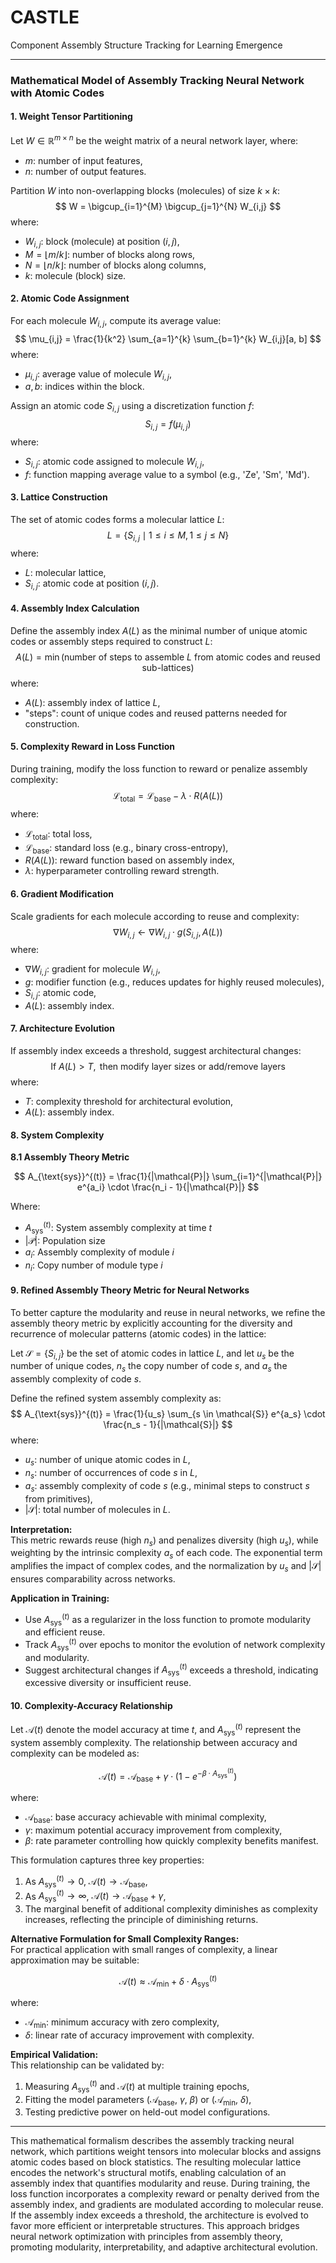 # CASTLE
Component Assembly Structure Tracking for Learning Emergence

***

### Mathematical Model of Assembly Tracking Neural Network with Atomic Codes

#### 1. **Weight Tensor Partitioning**
Let $W \in \mathbb{R}^{m \times n}$ be the weight matrix of a neural network layer, where:
- $m$: number of input features,
- $n$: number of output features.

Partition $W$ into non-overlapping blocks (molecules) of size $k \times k$:
$$
W = \bigcup_{i=1}^{M} \bigcup_{j=1}^{N} W_{i,j}
$$
where:
- $W_{i,j}$: block (molecule) at position $(i, j)$,
- $M = \lfloor m/k \rfloor$: number of blocks along rows,
- $N = \lfloor n/k \rfloor$: number of blocks along columns,
- $k$: molecule (block) size.

#### 2. **Atomic Code Assignment**
For each molecule $W_{i,j}$, compute its average value:
$$
\mu_{i,j} = \frac{1}{k^2} \sum_{a=1}^{k} \sum_{b=1}^{k} W_{i,j}[a, b]
$$
where:
- $\mu_{i,j}$: average value of molecule $W_{i,j}$,
- $a, b$: indices within the block.

Assign an atomic code $S_{i,j}$ using a discretization function $f$:
$$
S_{i,j} = f(\mu_{i,j})
$$
where:
- $S_{i,j}$: atomic code assigned to molecule $W_{i,j}$,
- $f$: function mapping average value to a symbol (e.g., 'Ze', 'Sm', 'Md').

#### 3. **Lattice Construction**
The set of atomic codes forms a molecular lattice $L$:
$$
L = \{ S_{i,j} \mid 1 \leq i \leq M, 1 \leq j \leq N \}
$$
where:
- $L$: molecular lattice,
- $S_{i,j}$: atomic code at position $(i, j)$.

#### 4. **Assembly Index Calculation**
Define the assembly index $A(L)$ as the minimal number of unique atomic codes or assembly steps required to construct $L$:
$$
A(L) = \min \left( \text{number of steps to assemble } L \text{ from atomic codes and reused sub-lattices} \right)
$$
where:
- $A(L)$: assembly index of lattice $L$,
- "steps": count of unique codes and reused patterns needed for construction.

#### 5. **Complexity Reward in Loss Function**
During training, modify the loss function to reward or penalize assembly complexity:
$$
\mathcal{L}_{\text{total}} = \mathcal{L}_{\text{base}} - \lambda \cdot R(A(L))
$$
where:
- $\mathcal{L}_{\text{total}}$: total loss,
- $\mathcal{L}_{\text{base}}$: standard loss (e.g., binary cross-entropy),
- $R(A(L))$: reward function based on assembly index,
- $\lambda$: hyperparameter controlling reward strength.

#### 6. **Gradient Modification**
Scale gradients for each molecule according to reuse and complexity:
$$
\nabla W_{i,j} \leftarrow \nabla W_{i,j} \cdot g(S_{i,j}, A(L))
$$
where:
- $\nabla W_{i,j}$: gradient for molecule $W_{i,j}$,
- $g$: modifier function (e.g., reduces updates for highly reused molecules),
- $S_{i,j}$: atomic code,
- $A(L)$: assembly index.

#### 7. **Architecture Evolution**
If assembly index exceeds a threshold, suggest architectural changes:
$$
\text{If } A(L) > T, \text{ then modify layer sizes or add/remove layers}
$$
where:
- $T$: complexity threshold for architectural evolution,
- $A(L)$: assembly index.

#### 8. **System Complexity**

**8.1 Assembly Theory Metric**

$$
A_{\text{sys}}^{(t)} = \frac{1}{|\mathcal{P}|} \sum_{i=1}^{|\mathcal{P}|} e^{a_i} \cdot \frac{n_i - 1}{|\mathcal{P}|}
$$

Where:  
- $A_{\text{sys}}^{(t)}$: System assembly complexity at time $t$  
- $|\mathcal{P}|$: Population size  
- $a_i$: Assembly complexity of module $i$  
- $n_i$: Copy number of module type $i$  


#### 9. **Refined Assembly Theory Metric for Neural Networks**

To better capture the modularity and reuse in neural networks, we refine the assembly theory metric by explicitly accounting for the diversity and recurrence of molecular patterns (atomic codes) in the lattice:

Let $\mathcal{S} = \{ S_{i,j} \}$ be the set of atomic codes in lattice $L$, and let $u_s$ be the number of unique codes, $n_s$ the copy number of code $s$, and $a_s$ the assembly complexity of code $s$.

Define the refined system assembly complexity as:
$$
A_{\text{sys}}^{(t)} = \frac{1}{u_s} \sum_{s \in \mathcal{S}} e^{a_s} \cdot \frac{n_s - 1}{|\mathcal{S}|}
$$
where:
- $u_s$: number of unique atomic codes in $L$,
- $n_s$: number of occurrences of code $s$ in $L$,
- $a_s$: assembly complexity of code $s$ (e.g., minimal steps to construct $s$ from primitives),
- $|\mathcal{S}|$: total number of molecules in $L$.

**Interpretation:**  
This metric rewards reuse (high $n_s$) and penalizes diversity (high $u_s$), while weighting by the intrinsic complexity $a_s$ of each code. The exponential term amplifies the impact of complex codes, and the normalization by $u_s$ and $|\mathcal{S}|$ ensures comparability across networks.

**Application in Training:**  
- Use $A_{\text{sys}}^{(t)}$ as a regularizer in the loss function to promote modularity and efficient reuse.
- Track $A_{\text{sys}}^{(t)}$ over epochs to monitor the evolution of network complexity and modularity.
- Suggest architectural changes if $A_{\text{sys}}^{(t)}$ exceeds a threshold, indicating excessive diversity or insufficient reuse.


#### 10. **Complexity-Accuracy Relationship**

Let $\mathcal{A}(t)$ denote the model accuracy at time $t$, and $A_{\text{sys}}^{(t)}$ represent the system assembly complexity. The relationship between accuracy and complexity can be modeled as:

$$
\mathcal{A}(t) = \mathcal{A}_{\text{base}} + \gamma \cdot \left(1 - e^{-\beta \cdot A_{\text{sys}}^{(t)}}\right)
$$

where:
- $\mathcal{A}_{\text{base}}$: base accuracy achievable with minimal complexity,
- $\gamma$: maximum potential accuracy improvement from complexity,
- $\beta$: rate parameter controlling how quickly complexity benefits manifest.

This formulation captures three key properties:
1. As $A_{\text{sys}}^{(t)} \to 0$, $\mathcal{A}(t) \to \mathcal{A}_{\text{base}}$,
2. As $A_{\text{sys}}^{(t)} \to \infty$, $\mathcal{A}(t) \to \mathcal{A}_{\text{base}} + \gamma$,
3. The marginal benefit of additional complexity diminishes as complexity increases, reflecting the principle of diminishing returns.

**Alternative Formulation for Small Complexity Ranges:**  
For practical application with small ranges of complexity, a linear approximation may be suitable:

$$
\mathcal{A}(t) \approx \mathcal{A}_{\text{min}} + \delta \cdot A_{\text{sys}}^{(t)}
$$

where:
- $\mathcal{A}_{\text{min}}$: minimum accuracy with zero complexity,
- $\delta$: linear rate of accuracy improvement with complexity.

**Empirical Validation:**  
This relationship can be validated by:
1. Measuring $A_{\text{sys}}^{(t)}$ and $\mathcal{A}(t)$ at multiple training epochs,
2. Fitting the model parameters ($\mathcal{A}_{\text{base}}$, $\gamma$, $\beta$) or ($\mathcal{A}_{\text{min}}$, $\delta$),
3. Testing predictive power on held-out model configurations.

---

This mathematical formalism describes the assembly tracking neural network, which partitions weight tensors into molecular blocks and assigns atomic codes based on block statistics. The resulting molecular lattice encodes the network's structural motifs, enabling calculation of an assembly index that quantifies modularity and reuse. During training, the loss function incorporates a complexity reward or penalty derived from the assembly index, and gradients are modulated according to molecular reuse. If the assembly index exceeds a threshold, the architecture is evolved to favor more efficient or interpretable structures. This approach bridges neural network optimization with principles from assembly theory, promoting modularity, interpretability, and adaptive architectural evolution.
